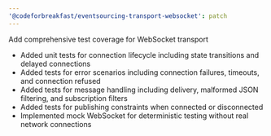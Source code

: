```yaml
---
'@codeforbreakfast/eventsourcing-transport-websocket': patch
---
```


Add comprehensive test coverage for WebSocket transport

- Added unit tests for connection lifecycle including state transitions and delayed connections
- Added tests for error scenarios including connection failures, timeouts, and connection refused
- Added tests for message handling including delivery, malformed JSON filtering, and subscription filters
- Added tests for publishing constraints when connected or disconnected
- Implemented mock WebSocket for deterministic testing without real network connections
